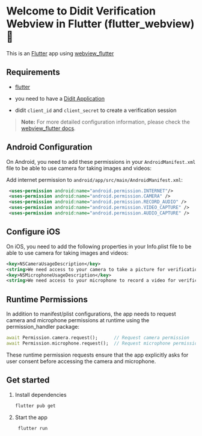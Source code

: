 # Welcome to Didit Verification Webview in Flutter (flutter_webview) 🚀

This is an [Flutter](https://flutter.dev) app using [webview_flutter](https://pub.dev/packages/webview_flutter)

## Requirements

- [flutter](https://flutter.dev)
- you need to have a [Didit Application](https://docs.didit.me/identity-verification/quick-start#create-your-didit-account)

- didit `client_id` and `client_secret` to create a verification session


> **Note:** For more detailed configuration information, please check the [webview_flutter docs](https://pub.dev/packages/webview_flutter/example).


## Android Configuration

On Android, you need to add these permissions in your `AndroidManifest.xml` file to be able to use camera for taking images and videos:

Add internet permission to `android/app/src/main/AndroidManifest.xml`:
   ```xml
    <uses-permission android:name="android.permission.INTERNET"/>
    <uses-permission android:name="android.permission.CAMERA" />
    <uses-permission android:name="android.permission.RECORD_AUDIO" />
    <uses-permission android:name="android.permission.VIDEO_CAPTURE" />
    <uses-permission android:name="android.permission.AUDIO_CAPTURE" />
   ```


## Configure iOS
On iOS, you need to add the following properties in your Info.plist file to be able to use camera for taking images and videos:

```xml
<key>NSCameraUsageDescription</key>
<string>We need access to your camera to take a picture for verification</string>
<key>NSMicrophoneUsageDescription</key>
<string>We need access to your microphone to record a video for verification</string>
```

## Runtime Permissions
In addition to manifest/plist configurations, the app needs to request camera and microphone permissions at runtime using the permission_handler package:

```dart
await Permission.camera.request();      // Request camera permission
await Permission.microphone.request();  // Request microphone permission
```

These runtime permission requests ensure that the app explicitly asks for user consent before accessing the camera and microphone.


## Get started

1. Install dependencies

   ```bash
   flutter pub get
   ```

2. Start the app

   ```bash
    flutter run
   ```
